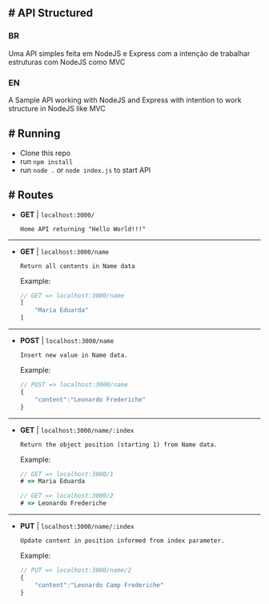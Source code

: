 ## # API Structured

### BR

Uma API simples feita em NodeJS e Express com a intenção de trabalhar estruturas com NodeJS como MVC

### EN

A Sample API working with NodeJS and Express with intention to work structure in NodeJS like MVC


## # Running

- Clone this repo
- run `npm install`
- run `node .` or `node index.js` to start API

## # Routes

- **GET** | `localhost:3000/`
    ```
    Home API returning "Hello World!!!"
    ```

---

- **GET** | `localhost:3000/name`

    ```
    Return all contents in Name data
    ```

    Example:
    ```js
    // GET => localhost:3000/name
    [
        "Maria Eduarda"
    ]
    ```

---

- **POST** | `localhost:3000/name`

    ```
    Insert new value in Name data.
    ```
    
    Example:
    ```js
    // POST => localhost:3000/name
    {
        "content":"Leonardo Frederiche"
    }
    ```

---

- **GET** | `localhost:3000/name/:index`

    ```
    Return the object position (starting 1) from Name data.
    ```

    Example:
    ```js
    // GET => localhost:3000/1
    # => Maria Eduarda

    // GET => localhost:3000/2
    # => Leonardo Frederiche
    ```

---

- **PUT** | `localhost:3000/name/:index`
    ```
    Update content in position informed from index parameter.
    ```

    Example:
    ```js
    // PUT => localhost:3000/name/2
    {
        "content":"Leonardo Camp Frederiche"
    }
    ```